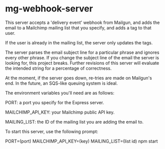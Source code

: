 # mg-webhook-server

This server accepts a 'delivery event' webhook from Mailgun, and adds the email to a Mailchimp mailing list that you specify, and adds a tag to that user.

If the user is already in the mailing list, the server only updates the tags.

The server parses the email subject line for a particular phrase and ignores every other phrase. If you change the subject line of the email the server is looking for, this project breaks. Further revisions of this server will evaluate the intended string for a percentage of correctness.

At the moment, if the server goes down, re-tries are made on Mailgun's end. In the future, an SQS-like queuing system is ideal.

The environment variables you'll need are as follows:

PORT: a port you specify for the Express server.

MAILCHIMP_API_KEY: your Mailchimp public API key.

MAILING_LIST: the ID of the mailing list you are adding the email to.

To start this server, use the following prompt:

PORT=(port) MAILCHIMP_API_KEY=(key) MAILING_LIST=(list id) npm start